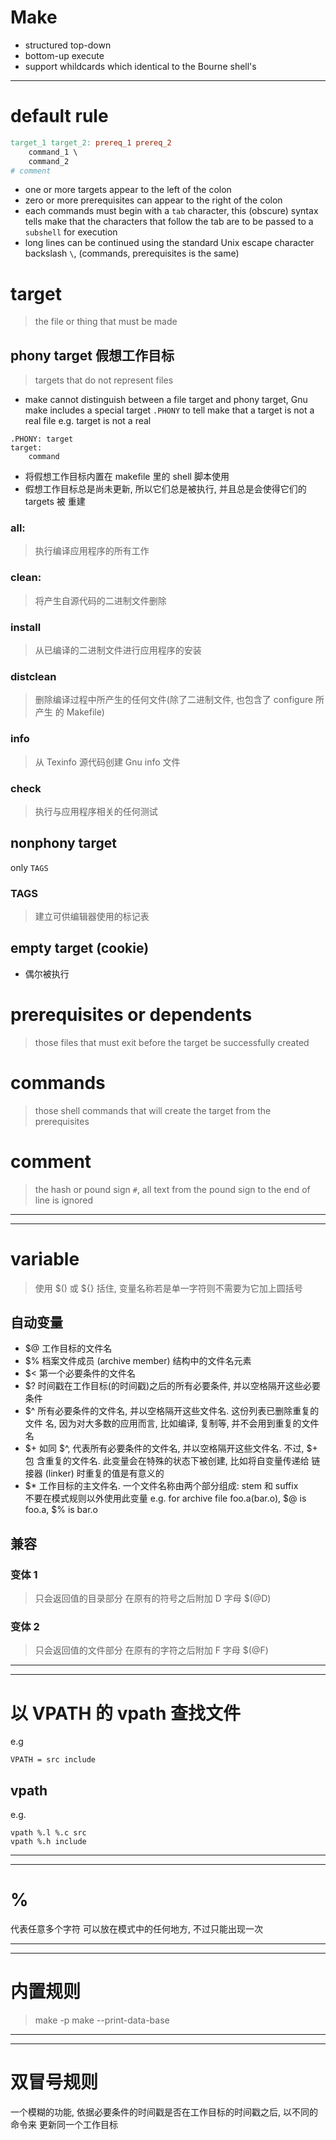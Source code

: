 # Make
- structured top-down
- bottom-up execute
- support whildcards which identical to the Bourne shell's
-------------------------------------------------------------------------------
# default rule
```Makefile
target_1 target_2: prereq_1 prereq_2
    command_1 \
    command_2
# comment
```
- one or more targets appear to the left of the colon
- zero or more prerequisites can appear to the right of the colon
- each commands must begin with a `tab` character, this (obscure) syntax
    tells make that the characters that follow the tab are to be passed to a
    `subshell` for execution
- long lines can be continued using the standard Unix escape character 
    backslash `\`, (commands, prerequisites is the same)

# target
> the file or thing that must be made
## phony target 假想工作目标
> targets that do not represent files
- make cannot distinguish between a file target and phony target, Gnu make
    includes a special target `.PHONY` to tell make that a target is not a
    real file
e.g. target is not a real 
```
.PHONY: target
target:
    command
```
- 将假想工作目标内置在 makefile 里的 shell 脚本使用
- 假想工作目标总是尚未更新, 所以它们总是被执行, 并且总是会使得它们的 targets 被
    重建
### all:
> 执行编译应用程序的所有工作
### clean:
> 将产生自源代码的二进制文件删除
### install 
> 从已编译的二进制文件进行应用程序的安装
### distclean
> 删除编译过程中所产生的任何文件(除了二进制文件, 也包含了 configure 所产生
    的 Makefile)
### info
> 从 Texinfo 源代码创建 Gnu info 文件
### check
> 执行与应用程序相关的任何测试
## nonphony target
only `TAGS`
### TAGS
> 建立可供编辑器使用的标记表

## empty target (cookie)
- 偶尔被执行


# prerequisites or dependents
> those files that must exit before the target be successfully created

# commands
> those shell commands that will create the target from the prerequisites

# comment
> the hash or pound sign `#`, all text from the pound sign to the end of line
    is ignored

-------------------------------------------------------------------------------
-------------------------------------------------------------------------------
# variable
> 使用 $() 或 ${} 括住, 变量名称若是单一字符则不需要为它加上圆括号
## 自动变量
- $@    工作目标的文件名
- $%    档案文件成员 (archive member) 结构中的文件名元素
- $<    第一个必要条件的文件名
- $?    时间戳在工作目标(的时间戳)之后的所有必要条件, 并以空格隔开这些必要条件
- $^    所有必要条件的文件名, 并以空格隔开这些文件名. 这份列表已删除重复的文件
            名, 因为对大多数的应用而言, 比如编译, 复制等, 并不会用到重复的文件
            名
- $+    如同 $^, 代表所有必要条件的文件名, 并以空格隔开这些文件名. 不过, $+ 包
            含重复的文件名. 此变量会在特殊的状态下被创建, 比如将自变量传递给
            链接器 (linker) 时重复的值是有意义的
- $*    工作目标的主文件名. 一个文件名称由两个部分组成: stem 和 suffix    
            不要在模式规则以外使用此变量
e.g.
for archive file foo.a(bar.o), $@ is foo.a, $% is bar.o
## 兼容
### 变体 1
> 只会返回值的目录部分
在原有的符号之后附加 D 字母
> $(@D)
### 变体 2
> 只会返回值的文件部分
在原有的字符之后附加 F 字母
> $(@F)

-------------------------------------------------------------------------------
-------------------------------------------------------------------------------
# 以 VPATH 的 vpath 查找文件 
e.g
```
VPATH = src include
```
## vpath
e.g.
```
vpath %.l %.c src
vpath %.h include
```

-------------------------------------------------------------------------------
-------------------------------------------------------------------------------
# %
代表任意多个字符
可以放在模式中的任何地方, 不过只能出现一次

-------------------------------------------------------------------------------
-------------------------------------------------------------------------------
# 内置规则
> make -p
> make --print-data-base

-------------------------------------------------------------------------------
-------------------------------------------------------------------------------
# 双冒号规则
一个模糊的功能, 依据必要条件的时间戳是否在工作目标的时间戳之后, 以不同的命令来
    更新同一个工作目标

